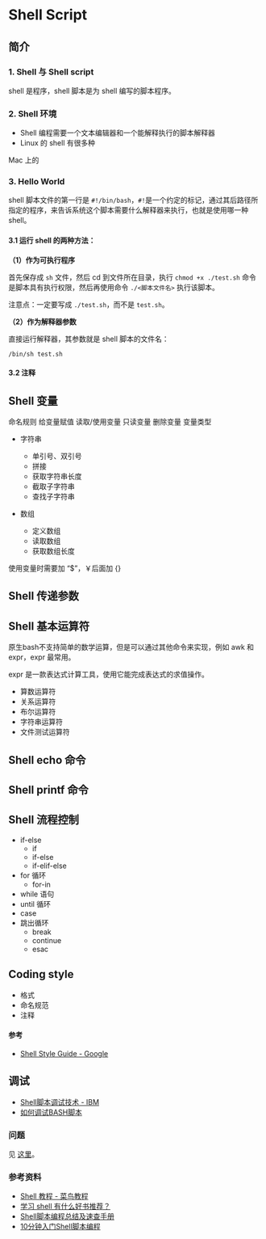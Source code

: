 # Shell Script


## 简介
### 1. Shell 与 Shell script

shell 是程序，shell 脚本是为 shell 编写的脚本程序。

### 2. Shell 环境

- Shell 编程需要一个文本编辑器和一个能解释执行的脚本解释器
- Linux 的 shell 有很多种



Mac 上的

### 3. Hello World

shell 脚本文件的第一行是 `#!/bin/bash`，`#!`是一个约定的标记，通过其后路径所指定的程序，来告诉系统这个脚本需要什么解释器来执行，也就是使用哪一种 shell。

#### 3.1 运行 shell 的两种方法：

**（1）作为可执行程序**

首先保存成 `sh` 文件，然后 cd 到文件所在目录，执行 `chmod +x ./test.sh` 命令是脚本具有执行权限，然后再使用命令 `./<脚本文件名>` 执行该脚本。

注意点：一定要写成 `./test.sh`，而不是 `test.sh`。

**（2）作为解释器参数**

直接运行解释器，其参数就是 shell 脚本的文件名：

```
/bin/sh test.sh

```

#### 3.2 注释



## Shell 变量

命名规则
给变量赋值
读取/使用变量
只读变量
删除变量
变量类型

- 字符串
  - 单引号、双引号
  - 拼接
  - 获取字符串长度
  - 截取子字符串
  - 查找子字符串

- 数组
  - 定义数组
  - 读取数组
  - 获取数组长度


使用变量时需要加 “$”，￥后面加 {}


## Shell 传递参数


## Shell 基本运算符

原生bash不支持简单的数学运算，但是可以通过其他命令来实现，例如 awk 和 expr，expr 最常用。

expr 是一款表达式计算工具，使用它能完成表达式的求值操作。

- 算数运算符
- 关系运算符
- 布尔运算符
- 字符串运算符
- 文件测试运算符


## Shell echo 命令


## Shell printf 命令


## Shell 流程控制

- if-else
  - if
  - if-else
  - if-elif-else
- for 循环
  - for-in
- while 语句
- until 循环
- case 
- 跳出循环
  - break
  - continue
  - esac

## Coding style


- 格式
- 命名规范
- 注释


#### 参考
- [Shell Style Guide - Google](https://google.github.io/styleguide/shell.xml)


## 调试

- [Shell脚本调试技术 - IBM](https://www.ibm.com/developerworks/cn/linux/l-cn-shell-debug/index.html)
- [如何调试BASH脚本](https://coolshell.cn/articles/1379.html)


### 问题

见 [这里](https://github.com/ShannonChenCHN/iOSLevelingUp/issues/2#issuecomment-338358993)。

  
  
### 参考资料
- [Shell 教程 - 菜鸟教程](http://www.runoob.com/linux/linux-shell.html)
- [学习 shell 有什么好书推荐？](https://www.zhihu.com/question/19745611)
- [Shell脚本编程总结及速查手册](https://ghui.me/post/2016/06/shell-handbook/)
- [10分钟入门Shell脚本编程](https://juejin.im/post/5a6378055188253dc332130a)
